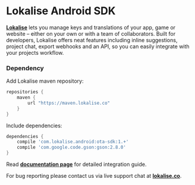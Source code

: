 # Lokalise Android SDK

**[Lokalise](https://lokalise.co)** lets you manage keys and translations of your app, game or website – either on your own or with a team of collaborators. Built for developers, Lokalise offers neat features including inline suggestions, project chat, export webhooks and an API, so you can easily integrate with your projects workflow.

### Dependency

Add Lokalise maven repository:

```groovy
repositories {
    maven {
        url "https://maven.lokalise.co"
    }
}
```

Include dependencies:

```groovy
dependencies {
    compile 'com.lokalise.android:ota-sdk:1.+'
    compile 'com.google.code.gson:gson:2.8.0'
}
```

Read **[documentation page](https://lokalise.helpdocs.io/article/NAGqt96y1e-lokalise-android-sdk)** for detailed integration guide.

For bug reporting please contact us via live support chat at **[lokalise.co](https://lokalise.co)**.

